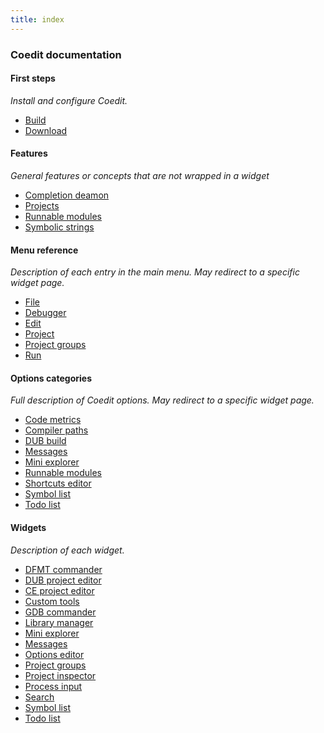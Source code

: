 ```yaml
---
title: index
---
```


### Coedit documentation

#### First steps

_Install and configure Coedit._

* [Build]()
* [Download]()

#### Features

_General features or concepts that are not wrapped in a widget_

* [Completion deamon](features_dcd.md)
* [Projects](features_projects)
* [Runnable modules](features_runnables)
* [Symbolic strings](features_symbolic_strings)

#### Menu reference

_Description of each entry in the main menu. May redirect to a specific widget page._

* [File]()
* [Debugger]()
* [Edit]()
* [Project]()
* [Project groups]()
* [Run]()

#### Options categories

_Full description of Coedit options. May redirect to a specific widget page._

* [Code metrics](options_code_metrics)
* [Compiler paths](options_compilers_paths)
* [DUB build](options_dub_build)
* [Messages](widgets_messages)
* [Mini explorer](widgets_mini_explorer)
* [Runnable modules](features_runnables)
* [Shortcuts editor](options_shortcuts_editor)
* [Symbol list](widgets_symbol_list)
* [Todo list](widgets_todo_list)

#### Widgets

_Description of each widget._

* [DFMT commander](widgets_dfmt_commander)
* [DUB project editor](widgets_dub_project_editor)
* [CE project editor](widgets_ce_project_editor)
* [Custom tools](widgets_custom_tools)
* [GDB commander](widgets_gdb_commander)
* [Library manager](widgets_library_manager)
* [Mini explorer](widgets_mini_explorer)
* [Messages](widgets_messages)
* [Options editor](widgets_options_editor)
* [Project groups](widgets_project_groups)
* [Project inspector](widgets_project_inspector)
* [Process input](widgets_process_input)
* [Search](widgets_search)
* [Symbol list](widgets_symbol_list)
* [Todo list](widgets_todo_list)
